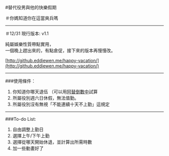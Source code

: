 #替代役男與他的快樂假期

＃你媽知道你在這當爽兵嗎

---

＃12/31
現行版本: v1.1

純屬娛樂性質帶點實用，<br/>
一個晚上趕出來的，有點倉促，接下來的版本再慢慢改。

[http://github.eddiewen.me/happy-vacation/](http://github.eddiewen.me/happy-vacation/)

---

###使用條件：

1. 你知道你哪天退伍 （可以用[阿替倒數中](http://smscount.lol)試算
2. 所屬役別週六日休假，無法值勤。
3. 所屬役別沒有無視「不能連續十天不上勤」這規定


---

###To-do List:

1. 自由調整上勤日
2. 選擇上午/下午上勤
3. 選擇從哪天開始休退，並計算出所需時數
4. 加一些動畫好了


